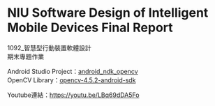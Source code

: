 # NIU Software Design of Intelligent Mobile Devices Final Report

1092_智慧型行動裝置軟體設計  
期末專題作業

Android Studio Project：[android_ndk_opencv](android_ndk_opencv)  
OpenCV Library：[opencv-4.5.2-android-sdk](opencv-4.5.2-android-sdk)

Youtube連結：https://youtu.be/LBq69dDA5Fo